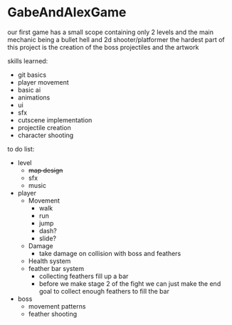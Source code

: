 # GabeAndAlexGame

our first game has a small scope containing only 2 levels and the main mechanic being a bullet hell and 2d shooter/platformer
the hardest part of this project is the creation of the boss projectiles and the artwork

skills learned:
* git basics
* player movement
* basic ai
* animations
* ui
* sfx
* cutscene implementation
* projectile creation
* character shooting

to do list:
* level
  *  <strike>map design</strike>
  * sfx
  * music
* player
    * Movement
      * walk
      * run
      * jump
      * dash?
      * slide?
   * Damage
      * take damage on collision with boss and feathers
   * Health system  
   * feather bar system
      * collecting feathers fill up a bar
      * before we make stage 2 of the fight we can just make the end goal to collect enough feathers to fill the bar 
* boss
    * movement patterns
    * feather shooting
